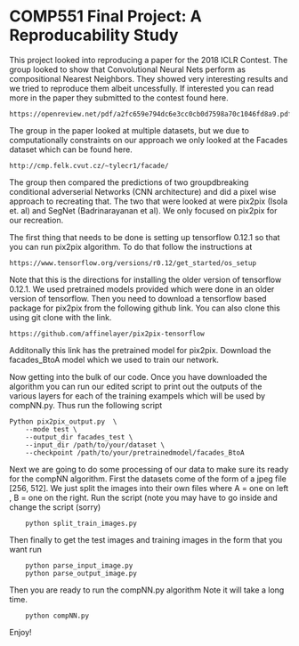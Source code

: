 # COMP551 Final Project: A Reproducability Study

This project looked into reproducing a paper for the 2018 ICLR Contest. The group looked to show that Convolutional Neural Nets perform as compositional Nearest Neighbors. They showed very interesting results and we tried to reproduce them albeit uncessfully. If interested you can read more in the paper they submitted to the contest found here. 

    https://openreview.net/pdf/a2fc659e794dc6e3cc0cb0d7598a70c1046fd8a9.pdf
    
The group in the paper looked at multiple datasets, but we due to computationally constraints on our approach we only looked at the Facades dataset which can be found here.

    http://cmp.felk.cvut.cz/~tylecr1/facade/

The group then compared the predictions of two groupdbreaking conditional adverserial Networks (CNN architecture) and did a pixel wise approach to recreating that. The two  that were looked at were pix2pix (Isola et. al) and SegNet (Badrinarayanan et al). We only focused on pix2pix for our recreation. 

The first thing that needs to be done is setting up tensorflow 0.12.1 so that you can run pix2pix algorithm. To do that follow the instructions at

    https://www.tensorflow.org/versions/r0.12/get_started/os_setup

Note that this is the directions for installing the older version of tensorflow 0.12.1. We used pretrained models provided which were done in an older version of tensorflow. Then you need to download a tensorflow based package for pix2pix from the following github link. You can also clone this using git clone with the link.

    https://github.com/affinelayer/pix2pix-tensorflow
    
Additonally this link has the pretrained model for pix2pix. Download the facades_BtoA model which we used to train our network.

Now getting into the bulk of our code. Once you have downloaded the algorithm you can run our edited script to print out the outputs of the various layers for each of the training exampels which will be used by compNN.py. Thus run the following script 

    Python pix2pix_output.py  \
        --mode test \
        --output_dir facades_test \
        --input_dir /path/to/your/dataset \
        --checkpoint /path/to/your/pretrainedmodel/facades_BtoA

Next we are going to do some processing of our data to make sure its ready for the compNN algorithm. 
First the datasets come of the form of a jpeg file [256, 512]. We just split the images into their own files where A = one on left , B = one on the right. Run the script (note you may have to go inside and change the script (sorry)

        python split_train_images.py
        
Then finally to get the test images and training images in the form that you want run 

        python parse_input_image.py
        python parse_output_image.py
 
Then you are ready to run the compNN.py algorithm
Note it will take a long time.

        python compNN.py
 
 Enjoy!
